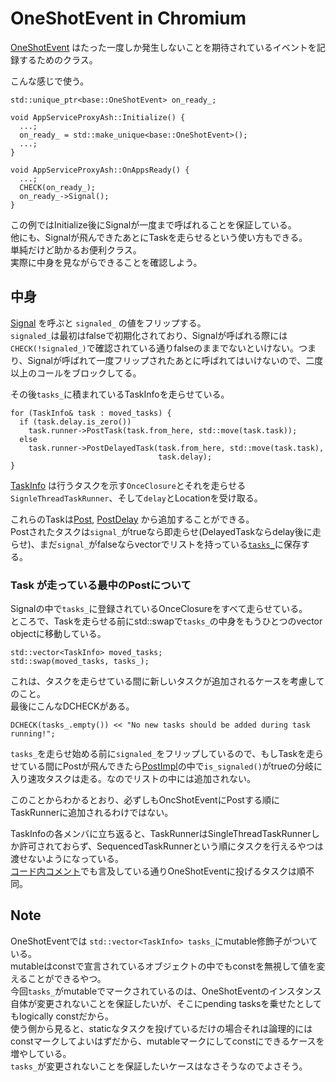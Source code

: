 # OneShotEvent in Chromium

[OneShotEvent](https://source.chromium.org/chromium/chromium/src/+/main:base/one_shot_event.h;l=32;drc=63e1f9974bc57b0ca12d790b2a73e5ba7f5cec6e) はたった一度しか発生しないことを期待されているイベントを記録するためのクラス。

こんな感じで使う。
```cpp=
std::unique_ptr<base::OneShotEvent> on_ready_;

void AppServiceProxyAsh::Initialize() {
  ...;
  on_ready_ = std::make_unique<base::OneShotEvent>();
  ...;
}

void AppServiceProxyAsh::OnAppsReady() {
  ...;
  CHECK(on_ready_);
  on_ready_->Signal();
}
```

この例ではInitialize後にSignalが一度まで呼ばれることを保証している。  
他にも、Signalが飛んできたあとにTaskを走らせるという使い方もできる。  
単純だけど助かるお便利クラス。  
実際に中身を見ながらできることを確認しよう。

## 中身
[Signal](https://source.chromium.org/chromium/chromium/src/+/main:base/one_shot_event.cc;l=62;drc=63e1f9974bc57b0ca12d790b2a73e5ba7f5cec6e) を呼ぶと `signaled_` の値をフリップする。  
`signaled_`は最初はfalseで初期化されており、Signalが呼ばれる際には`CHECK(!signaled_)`で確認されている通りfalseのままでないといけない。つまり、Signalが呼ばれて一度フリップされたあとに呼ばれてはいけないので、二度以上のコールをブロックしてる。

その後`tasks_`に積まれているTaskInfoを走らせている。

```cpp=
for (TaskInfo& task : moved_tasks) {
  if (task.delay.is_zero())
    task.runner->PostTask(task.from_here, std::move(task.task));
  else
    task.runner->PostDelayedTask(task.from_here, std::move(task.task),
                                 task.delay);
}
```
[TaskInfo](https://source.chromium.org/chromium/chromium/src/+/main:base/one_shot_event.cc;l=18;drc=63e1f9974bc57b0ca12d790b2a73e5ba7f5cec6e) は行うタスクを示す`OnceClosure`とそれを走らせる`SignleThreadTaskRunner`、そして`delay`とLocationを受け取る。  


これらのTaskは[Post](https://source.chromium.org/chromium/chromium/src/+/main:base/one_shot_event.cc;l=49;drc=63e1f9974bc57b0ca12d790b2a73e5ba7f5cec6e), [PostDelay](https://source.chromium.org/chromium/chromium/src/+/main:base/one_shot_event.cc;l=55;drc=63e1f9974bc57b0ca12d790b2a73e5ba7f5cec6e) から追加することができる。  
Postされたタスクは`signal_`がtrueなら即走らせ(DelayedTaskならdelay後に走らせ)、まだ`signal_`がfalseならvectorでリストを持っている[`tasks_`](https://source.chromium.org/chromium/chromium/src/+/main:base/one_shot_event.h;l=101;drc=63e1f9974bc57b0ca12d790b2a73e5ba7f5cec6e)に保存する。

### Task が走っている最中のPostについて
Signalの中で`tasks_`に登録されているOnceClosureをすべて走らせている。  
ところで、Taskを走らせる前にstd::swapで`tasks_`の中身をもうひとつのvector objectに移動している。
```cpp=
std::vector<TaskInfo> moved_tasks;
std::swap(moved_tasks, tasks_);
```
これは、タスクを走らせている間に新しいタスクが追加されるケースを考慮してのこと。  
最後にこんなDCHECKがある。
```cpp=
DCHECK(tasks_.empty()) << "No new tasks should be added during task running!";
```
`tasks_`を走らせ始める前に`signaled_`をフリップしているので、もしTaskを走らせている間にPostが飛んできたら[PostImpl](https://source.chromium.org/chromium/chromium/src/+/main:base/one_shot_event.cc;l=88;drc=63e1f9974bc57b0ca12d790b2a73e5ba7f5cec6e)の中で`is_signaled()`がtrueの分岐に入り速攻タスクは走る。なのでリストの中には追加されない。

このことからわかるとおり、必ずしもOncShotEventにPostする順にTaskRunnerに追加されるわけではない。  

TaskInfoの各メンバに立ち返ると、TaskRunnerはSingleThreadTaskRunnerしか許可されておらず、SequencedTaskRunnerという順にタスクを行えるやつは渡せないようになっている。  
[コード内コメント](https://source.chromium.org/chromium/chromium/src/+/main:base/one_shot_event.cc;l=76-77;drc=63e1f9974bc57b0ca12d790b2a73e5ba7f5cec6e)でも言及している通りOneShotEventに投げるタスクは順不同。

## Note
OneShotEventでは `std::vector<TaskInfo> tasks_`にmutable修飾子がついている。  
mutableはconstで宣言されているオブジェクトの中でもconstを無視して値を変えることができるやつ。  
今回`tasks_`がmutableでマークされているのは、OneShotEventのインスタンス自体が変更されないことを保証したいが、そこにpending tasksを乗せたとしてもlogically constだから。  
使う側から見ると、staticなタスクを投げているだけの場合それは論理的にはconstマークしてよいはずだから、mutableマークにしてconstにできるケースを増やしている。  
`tasks_`が変更されないことを保証したいケースはなさそうなのでよさそう。